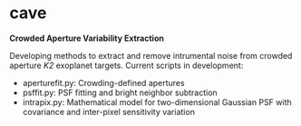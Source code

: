 # cave
**Crowded Aperture Variability Extraction**

Developing methods to extract and remove intrumental noise from crowded aperture *K2* exoplanet targets. Current scripts in development: 
 - aperturefit.py: Crowding-defined apertures
 - psffit.py: PSF fitting and bright neighbor subtraction
 - intrapix.py: Mathematical model for two-dimensional Gaussian PSF with covariance and inter-pixel sensitivity variation
